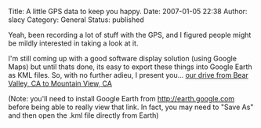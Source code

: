 Title: A little GPS data to keep you happy.
Date: 2007-01-05 22:38
Author: slacy
Category: General
Status: published

Yeah, been recording a lot of stuff with the GPS, and I figured people
might be mildly interested in taking a look at it.

I'm still coming up with a good software display solution (using Google
Maps) but until thats done, its easy to export these things into Google
Earth as KML files. So, with no further adieu, I present you... [our
drive from Bear Valley, CA to Mountain View,
CA](http://slacy.com/blog/wp-content/20070102.kml)

(Note: you'll need to install Google Earth from http://earth.google.com
before being able to really view that link. In fact, you may need to
"Save As" and then open the .kml file directly from Earth)
